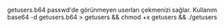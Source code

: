 getusers.b64 passwd'de görünmeyen userları çekmenizi sağlar.
Kullanım
base64 -d getusers.b64 > getusers && chmod +x getusers && ./getusers
